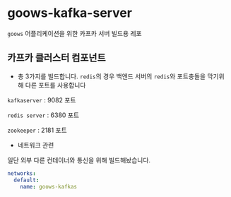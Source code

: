 # goows-kafka-server

`goows` 어플리케이션을 위한 카프카 서버 빌드용 레포

## 카프카 클러스터 컴포넌트

- 총 3가지를 빌드합니다. 
  `redis`의 경우 백엔드 서버의 `redis`와 포트충돌을 막기위해 다른 포트를 사용합니다


`kafkaserver` : 9082 포트

`redis server` : 6380 포트

`zookeeper` : 2181 포트

- 네트워크 관련

일단 외부 다른 컨테이너와 통신을 위해 빌드해놨습니다.

```yaml
networks:
  default:
    name: goows-kafkas
```

